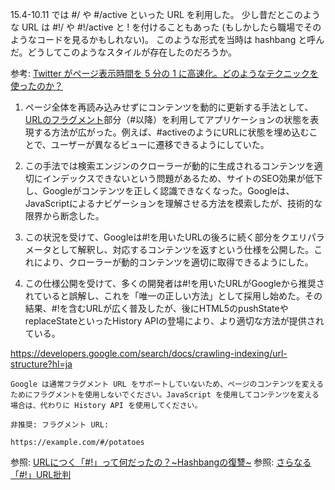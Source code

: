 15.4-10.11 では #/ や #/active といった URL を利用した。 少し昔だとこのような URL は #!/ や #!/active と ! を付けることもあった (もしかしたら職場でそのようなコードを見るかもしれない)。 このような形式を当時は hashbang と呼んだ。どうしてこのようなスタイルが存在したのだろうか。

参考: [Twitter がページ表示時間を 5 分の 1 に高速化。どのようなテクニックを使ったのか？](https://www.publickey1.jp/blog/12/twitter51.html)


1. ページ全体を再読み込みせずにコンテンツを動的に更新する手法として、[URLのフラグメント](https://developer.mozilla.org/ja/docs/Web/URI/Fragment)部分（#以降）を利用してアプリケーションの状態を表現する方法が広がった。例えば、#activeのようにURLに状態を埋め込むことで、ユーザーが異なるビューに遷移できるようにしていた。

2. この手法では検索エンジンのクローラーが動的に生成されるコンテンツを適切にインデックスできないという問題があるため、サイトのSEO効果が低下し、Googleがコンテンツを正しく認識できなくなった。Googleは、JavaScriptによるナビゲーションを理解させる方法を模索したが、技術的な限界から断念した。

3. この状況を受けて、Googleは#!を用いたURLの後ろに続く部分をクエリパラメータとして解釈し、対応するコンテンツを返すという仕様を公開した。これにより、クローラーが動的コンテンツを適切に取得できるようにした。

4. この仕様公開を受けて、多くの開発者は#!を用いたURLがGoogleから推奨されていると誤解し、これを「唯一の正しい方法」として採用し始めた。その結果、#!を含むURLが広く普及したが、後にHTML5のpushStateやreplaceStateといったHistory APIの登場により、より適切な方法が提供されている。


https://developers.google.com/search/docs/crawling-indexing/url-structure?hl=ja
```
Google は通常フラグメント URL をサポートしていないため、ページのコンテンツを変えるためにフラグメントを使用しないでください。JavaScript を使用してコンテンツを変える場合は、代わりに History API を使用してください。

非推奨: フラグメント URL:

https://example.com/#/potatoes
```

参照: [URLにつく「#!」って何だったの？~Hashbangの復讐~](https://neos21.net/blog/2016/06/14-01.html)
参照: [さらなる「#!」URL批判](https://karasuyamatengu.hatenadiary.org/entry/20110212/1297465199)
